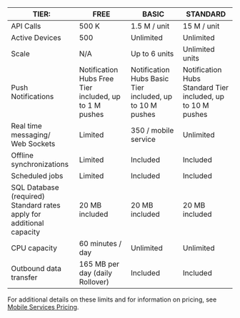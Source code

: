 | TIER: | FREE | BASIC | STANDARD |
|----|----|----|----|
| API Calls | 500 K | 1.5 M / unit | 15 M / unit |
| Active Devices | 500 | Unlimited | Unlimited |
| Scale | N/A | Up to 6 units | Unlimited units |
| Push Notifications | Notification Hubs Free Tier included, up to 1 M pushes | Notification Hubs Basic Tier included, up to 10 M pushes | Notification Hubs Standard Tier included, up to 10 M pushes |
| Real time messaging/<br/>Web Sockets | Limited | 350 / mobile service | Unlimited |
| Offline synchronizations | Limited | Included | Included |
| Scheduled jobs  | Limited | Included | Included |
| SQL Database (required) <br/>Standard rates apply for additional capacity | 20 MB included | 20 MB included | 20 MB included |
| CPU capacity | 60 minutes / day | Unlimited | Unlimited |
| Outbound data transfer | 165 MB per day (daily Rollover) | Included | Included |

For additional details on these limits and for information on pricing, see [Mobile Services Pricing](https://www.azure.cn/pricing/details/mobile-services/).